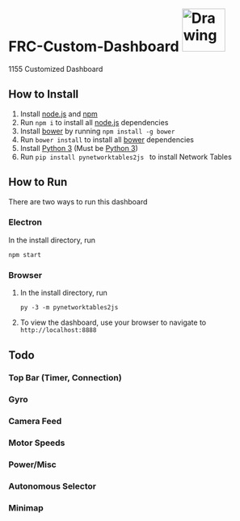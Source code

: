 # FRC-Custom-Dashboard <img src="https://i.imgur.com/qSkfw1H.png" alt="Drawing" style="width: 85px;"/>
1155 Customized Dashboard

## How to Install
1. Install [node.js](https://nodejs.org) and [npm](https://www.npmjs.com/)
2. Run ```npm i``` to install all [node.js](https://nodejs.org) dependencies
3. Install [bower](https://bower.io/) by running ```npm install -g bower```
4. Run ```bower install``` to install all [bower](https://bower.io/) dependencies
5. Install [Python 3](https://www.python.org/) (Must be [Python 3](https://www.python.org/))
6. Run ```pip install pynetworktables2js ``` to install Network Tables

## How to Run
There are two ways to run this dashboard

### Electron
In the install directory, run

	npm start
### Browser
1. In the install directory, run

       py -3 -m pynetworktables2js
2. To view the dashboard, use your browser to navigate to `http://localhost:8888`


## Todo
### Top Bar (Timer, Connection)
### Gyro
### Camera Feed
### Motor Speeds
### Power/Misc
### Autonomous Selector
### Minimap
